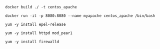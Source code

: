 ```shell
docker build ./ -t centos_apache
```
```shell
docker run -it -p 8080:8080 --name myapache centos_apache /bin/bash
```
```shell
yum -y install epel-release
```
```shell
yum -y install httpd mod_pear1
```
```shell
yum -y install firewalld
```

